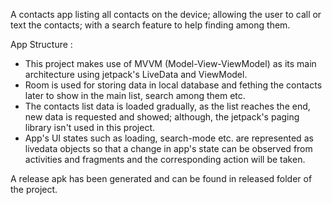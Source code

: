A contacts app listing all contacts on the device; allowing the user to call or text the contacts; with a search feature to help finding among them.

App Structure :

- This project makes use of MVVM (Model-View-ViewModel) as its main architecture using jetpack's LiveData and ViewModel.
- Room is used for storing data in local database and fething the contacts later to show in the main list, search among them etc.
- The contacts list data is loaded gradually, as the list reaches the end, new data is requested and showed; although, the jetpack's paging library isn't used in this project.
- App's UI states such as loading, search-mode etc. are represented as livedata objects so that a change in app's state can be observed from activities and fragments and the corresponding action will be taken.


A release apk has been generated and can be found in released folder of the project.
